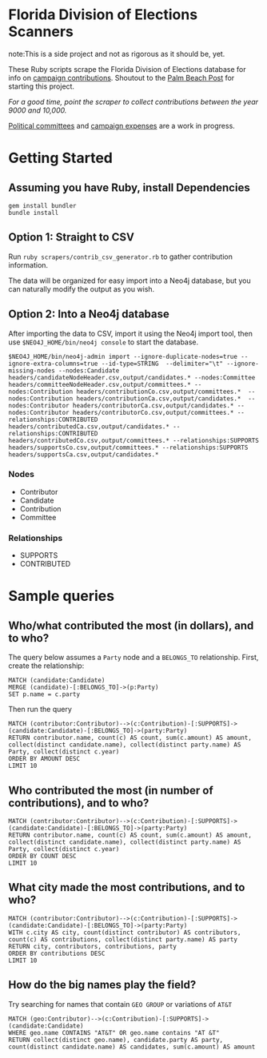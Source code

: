 # Florida Division of Elections Scanners

note:This is a side project and not as rigorous as it should be, yet. 

These Ruby scripts scrape the Florida Division of Elections database for info on [campaign contributions](http://election.dos.state.fl.us/campaign-finance/contrib.asp). 
Shoutout to the [Palm Beach Post](https://www.palmbeachpost.com/) for starting this project. 

*For a good time, point the scraper to collect contributions between the year 9000 and 10,000.*

[Political committees](http://election.dos.state.fl.us/committees/ComLkup.asp) and [campaign expenses](http://election.dos.state.fl.us/campaign-finance/expend.asp) are a work in progress.

# Getting Started 

## Assuming you have Ruby, install Dependencies

```
gem install bundler
bundle install
```

## Option 1: Straight to CSV

Run `ruby scrapers/contrib_csv_generator.rb` to gather contribution information. 

The data will be organized for easy import into a Neo4j database, but you can naturally modify the output as you wish. 

## Option 2: Into a Neo4j database

After importing the data to CSV, import it using the Neo4j import tool, then use `$NEO4J_HOME/bin/neo4j console` to start the database.

```
$NEO4J_HOME/bin/neo4j-admin import --ignore-duplicate-nodes=true --ignore-extra-columns=true --id-type=STRING  --delimiter="\t" --ignore-missing-nodes --nodes:Candidate headers/candidateNodeHeader.csv,output/candidates.* --nodes:Committee headers/committeeNodeHeader.csv,output/committees.* --nodes:Contribution headers/contributionCo.csv,output/committees.*  --nodes:Contribution headers/contributionCa.csv,output/candidates.*  --nodes:Contributor headers/contributorCa.csv,output/candidates.* --nodes:Contributor headers/contributorCo.csv,output/committees.* --relationships:CONTRIBUTED headers/contributedCa.csv,output/candidates.* --relationships:CONTRIBUTED headers/contributedCo.csv,output/committees.* --relationships:SUPPORTS headers/supportsCo.csv,output/committees.* --relationships:SUPPORTS headers/supportsCa.csv,output/candidates.*
```

### Nodes

* Contributor
* Candidate
* Contribution
* Committee

### Relationships

* SUPPORTS
* CONTRIBUTED

# Sample queries

## Who/what contributed the most (in dollars), and to who?

The query below assumes a `Party` node and a `BELONGS_TO` relationship. 
First, create the relationship:

```
MATCH (candidate:Candidate)
MERGE (candidate)-[:BELONGS_TO]->(p:Party)
SET p.name = c.party
```

Then run the query

```
MATCH (contributor:Contributor)-->(c:Contribution)-[:SUPPORTS]->(candidate:Candidate)-[:BELONGS_TO]->(party:Party)
RETURN contributor.name, count(c) AS count, sum(c.amount) AS amount, collect(distinct candidate.name), collect(distinct party.name) AS Party, collect(distinct c.year)
ORDER BY AMOUNT DESC
LIMIT 10
```

## Who contributed the most (in number of contributions), and to who?

```
MATCH (contributor:Contributor)-->(c:Contribution)-[:SUPPORTS]->(candidate:Candidate)-[:BELONGS_TO]->(party:Party)
RETURN contributor.name, count(c) AS count, sum(c.amount) AS amount, collect(distinct candidate.name), collect(distinct party.name) AS Party, collect(distinct c.year)
ORDER BY COUNT DESC
LIMIT 10
```

## What city made the most contributions, and to who?

```
MATCH (contributor:Contributor)-->(c:Contribution)-[:SUPPORTS]->(candidate:Candidate)-[:BELONGS_TO]->(party:Party)
WITH c.city AS city, count(distinct contributor) AS contributors, count(c) AS contributions, collect(distinct party.name) AS party
RETURN city, contributors, contributions, party
ORDER BY contributions DESC
LIMIT 10
```

## How do the big names play the field?

Try searching for names that contain `GEO GROUP` or variations of `AT&T`

```
MATCH (geo:Contributor)-->(c:Contribution)-[:SUPPORTS]->(candidate:Candidate)
WHERE geo.name CONTAINS "AT&T" OR geo.name contains "AT &T"
RETURN collect(distinct geo.name), candidate.party AS party, count(distinct candidate.name) AS candidates, sum(c.amount) AS amount
```